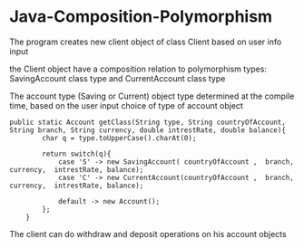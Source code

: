 # Java-Composition-Polymorphism

The program creates new client object of class Client based on user info input

the Client object have a composition relation to polymorphism types: SavingAccount class type and CurrentAccount class type

The account type (Saving or Current) object type determined at the compile time, based on the user input choice of type of account object


```
public static Account getClass(String type, String countryOfAccount,  String branch, String currency, double intrestRate, double balance){
        char q = type.toUpperCase().charAt(0);

        return switch(q){
            case 'S' -> new SavingAccount( countryOfAccount ,  branch,  currency,  intrestRate, balance);
            case 'C' -> new CurrentAccount(countryOfAccount ,  branch,  currency,  intrestRate, balance);

            default -> new Account();
        };
    }
```
    
    
The client can do withdraw and deposit operations on his account objects
